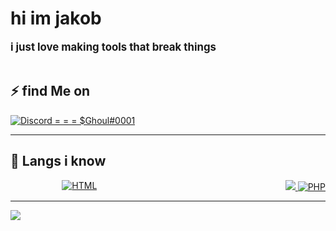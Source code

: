 # hi im jakob
<div style='font-size:1.2em'>
	<b>i just love making tools that break things</b>
	<br>

</div>

<br>

## ⚡ find  Me on

<div align='left' style="display: flex; justify-content: space-between;">
	<a href='#'>
	<img src=https://img.shields.io/badge/$Ghoul%230001-hi-red' alt='Discord = = = $Ghoul#0001'>
	</a>
</div>

<hr>

## 🔧 Langs i know 

<div align='left' style="display: flex; justify-content: space-between;">
	&emsp;
	<a href='https://developer.mozilla.org/en-US/docs/Web/HTML'>
		<img src='https://img.shields.io/badge/code-html-E34F26?logo=html5&logoWidth=30&labelColor=black&style=for-the-badge' alt='HTML'>
	</a>
	&emsp;
	<a href='#'>
	</a>
	&emsp;
	<a href='#'>
		<img src='https://img.shields.io/badge/Python-xd-red>
	</a>
	&emsp;
	<a href='https://www.php.net/'>
		<img src='https://img.shields.io/badge/code-php-777BB4?logoWidth=30&labelColor=black&style=for-the-badge&logo=php' alt='PHP'>
	</a>
	
</div>
<hr>

<img src="https://komarev.com/ghpvc/?username=internetkingpin&style=flat-square">
